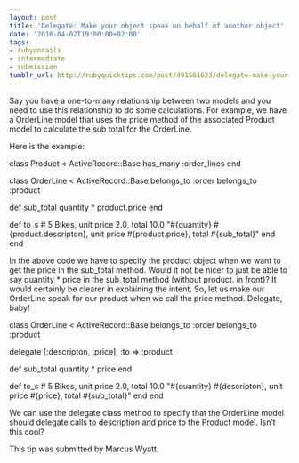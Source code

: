```yaml
---
layout: post
title: 'Delegate: Make your object speak on behalf of another object'
date: '2010-04-02T19:00:00+02:00'
tags:
- rubyonrails
- intermediate
- submission
tumblr_url: http://rubyquicktips.com/post/491561623/delegate-make-your-object-speak-on-behalf-of
---
```

Say you have a one-to-many relationship between two models and you need to use this relationship to do some calculations.
For example, we have a OrderLine model that uses the price method of the associated Product model to calculate the sub total for the OrderLine.

Here is the example:

class Product < ActiveRecord::Base
  has_many :order_lines
end

class OrderLine < ActiveRecord::Base
  belongs_to :order
  belongs_to :product

  def sub_total
    quantity * product.price
  end

  def to_s
    # 5 Bikes, unit price 2.0, total 10.0
    "#{quantity} #{product.descripton},
     unit price #{product.price}, total #{sub_total}"
  end
end


In the above code we have to specify the product object when we want to get the price in the sub_total method.
Would it not be nicer to just be able to say quantity * price in the sub_total method (without product. in front)? It would certainly be clearer in explaining the intent.
So, let us make our OrderLine speak for our product when we call the price method. Delegate, baby!

class OrderLine < ActiveRecord::Base
  belongs_to :order
  belongs_to :product

  delegate [:descripton, :price], :to => :product

  def sub_total
    quantity * price
  end

  def to_s
    # 5 Bikes, unit price 2.0, total 10.0
    "#{quantity} #{descripton},
     unit price #{price}, total #{sub_total}"
  end
end


We can use the delegate class method to specify that the OrderLine model should delegate calls to description and price to the Product model.
Isn’t this cool?

This tip was submitted by Marcus Wyatt.
